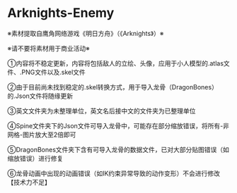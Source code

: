 # Arknights-Enemy
 
※素材提取自鹰角网络游戏《明日方舟》（《Arknights》）※

※请不要将素材用于商业活动※

①内容将不稳定更新，内容将包括敌人的立绘、头像，应用于小人模型的.atlas文件、.PNG文件以及.skel文件

②由于目前尚未找到稳定的.skel转换方式，用于导入龙骨（DragonBones）的.Json文件将随缘更新

③英文文件夹为未整理单位，英文名后接中文的文件夹为已整理单位

④Spine文件夹下的Json文件可导入龙骨中，可能存在部分缩放错误，将所有-非网格-图片放大至2倍即可

⑤DragonBones文件夹下含有可导入龙骨的数据文件，已对大部分贴图错误（如缩放错误）进行修复

⑥龙骨动画中出现的动画错误（如IK约束异常导致的动作变形）不会进行修改【技术力不足】
